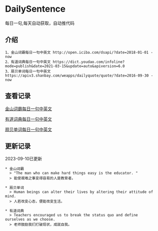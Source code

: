 # DailySentence

每日一句,每天自动获取，自动推代码

## 介绍

```
1、金山词霸每日一句中英文 http://open.iciba.com/dsapi/?date=2018-01-01 - now
2、有道词典每日一句中英文 https://dict.youdao.com/infoline?mode=publish&date=2021-03-15&update=auto&apiversion=6.0
3、扇贝单词每日一句中英文 https://apiv3.shanbay.com/weapps/dailyquote/quote/?date=2016-09-30 - now
```

## 查看记录

[金山词霸每日一句中英文](./data/iciba/)

[有道词典每日一句中英文](./data/youdao/)

[扇贝单词每日一句中英文](./data/shanbay/)

## 更新记录
2023-09-10已更新 
```
* 金山词霸
  > "The man who can make hard things easy is the educator. "
  > 能使艰难之事变得容易的人是教育者。

* 扇贝单词
  > Human beings can alter their lives by altering their attitude of mind.
  > 人若改变心态，便能改变生活。

* 有道词典
  > Teachers encouraged us to break the status quo and define ourselves as we choose.
  > 老师鼓励我们打破现状，成就自我。

```
